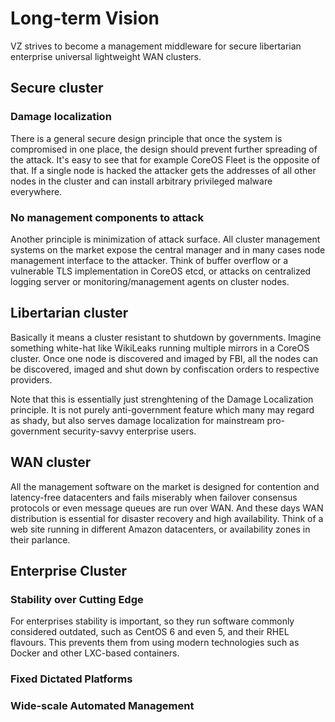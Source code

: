 # Long-term Vision

VZ strives to become a  management middleware for secure libertarian enterprise universal lightweight WAN clusters.

## Secure cluster

### Damage localization

There is a general secure design principle that once the system is compromised in one place, the design 
should prevent further spreading of the attack. It's easy to see that for example CoreOS Fleet is the opposite of that. 
If a single node is hacked the attacker gets the addresses of all other nodes in the cluster and can install arbitrary privileged malware 
everywhere.

### No management components to attack

Another principle is minimization of attack surface. All cluster management systems on the market expose the central 
manager and in many cases node management interface to the attacker. Think of buffer overflow or a vulnerable TLS implementation 
in CoreOS etcd, or attacks on centralized logging  server or monitoring/management agents on cluster nodes.

## Libertarian cluster

Basically it means a cluster resistant to shutdown by governments. Imagine something white-hat like 
WikiLeaks running multiple mirrors in a CoreOS cluster. Once one node is discovered and imaged by FBI, all the nodes can 
be discovered, imaged and shut down by confiscation orders to respective providers.

Note that this is essentially just strenghtening of the Damage Localization principle. It is not purely anti-government feature
which many may regard as shady, but also serves damage localization for mainstream pro-government security-savvy enterprise users.

## WAN cluster

All the management software on the market is designed for contention and latency-free datacenters and fails miserably when
failover consensus protocols or even message queues are run over WAN. And these days WAN distribution is essential for disaster
recovery and high availability. Think of a web site running in different Amazon datacenters, or availability zones in their parlance.

## Enterprise Cluster

### Stability over Cutting Edge

For enterprises stability is important, so they run software commonly considered outdated, such as CentOS 6 and even 5, and their
RHEL flavours. This prevents them from using modern technologies such as Docker and other LXC-based containers.

### Fixed Dictated Platforms

### Wide-scale Automated Management


